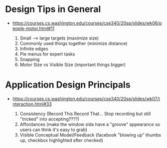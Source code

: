 # Design Tips in General
- https://courses.cs.washington.edu/courses/cse340/20sp/slides/wk06/people-motor.html#11

  1. Small --> large targets (maximize size)
  2. Commonly used things together (minimize distance)
  3. Infinite edges
  4. Pie menus for expert tasks
  5. Snapping
  6. Motor Size vs Visible Size (important things bigger)

# Application Design Principals
- https://courses.cs.washington.edu/courses/cse340/20sp/slides/wk07/interaction.html#33

  1. Consistency (Record This Record That... Stop recording but still "tricked" into accepting????)
  2. Affordances (make the window side have a "groove" appearance so users can think it's easy to grab)
  3. Visible Conceptual Model/Feedback (facebook "blowing up" thumbs up, checkbox highlighted after checked)
